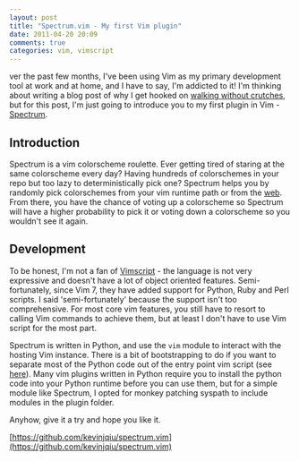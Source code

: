 ```yaml
---
layout: post
title: "Spectrum.vim - My first Vim plugin"
date: 2011-04-20 20:09
comments: true
categories: vim, vimscript
---
```


ver the past few months, I've been using Vim as my primary development tool at work and at home, and I have to say, I'm addicted to it! I'm thinking about writing a blog post of why I get hooked on [walking without crutches](http://walking-without-crutches.heroku.com/), but for this post, I'm just going to introduce you to my first plugin in Vim - [Spectrum](https://github.com/kevinjqiu/spectrum.vim).

## Introduction
Spectrum is a vim colorscheme roulette. Ever getting tired of staring at the same colorscheme every day? Having hundreds of colorschemes in your repo but too lazy to deterministically pick one? Spectrum helps you by randomly pick colorschemes from your vim runtime path or from the [web](http://inspiration.sweyla.com/code/). From there, you have the chance of voting up a colorscheme so Spectrum will have a higher probability to pick it or voting down a colorscheme so you wouldn't see it again.

## Development
To be honest, I'm not a fan of [Vimscript](http://en.wikipedia.org/wiki/Vimscript) - the language is not very expressive and doesn't have a lot of object oriented features. Semi-fortunately, since Vim 7, they have added support for Python, Ruby and Perl scripts. I said 'semi-fortunately' because the support isn't too comprehensive. For most core vim features, you still have to resort to calling Vim commands to achieve them, but at least I don't have to use Vim script for the most part.

Spectrum is written in Python, and use the `vim` module to interact with the hosting Vim instance. There is a bit of bootstrapping to do if you want to separate most of the Python code out of the entry point vim script (see [here](https://github.com/kevinjqiu/spectrum.vim/blob/master/plugin/spectrum.vim)). Many vim plugins written in Python require you to install the python code into your Python runtime before you can use them, but for a simple module like Spectrum, I opted for monkey patching syspath to include modules in the plugin folder.

Anyhow, give it a try and hope you like it.

[https://github.com/kevinjqiu/spectrum.vim](https://github.com/kevinjqiu/spectrum.vim)
